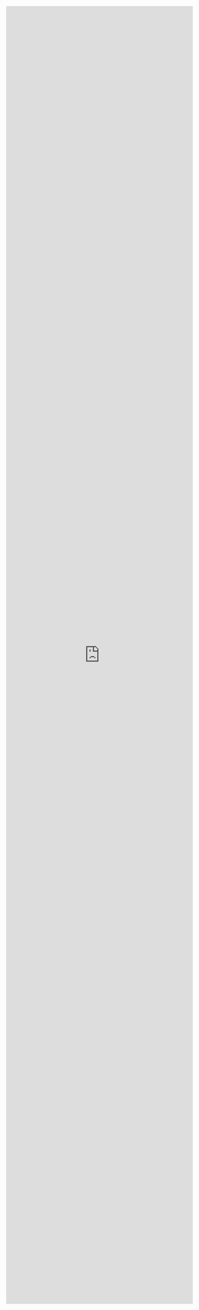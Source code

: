<iframe width="100%" height="3500" frameborder="0"
  src="https://observablehq.com/embed/1c38572f30e6c2da?cell=*&api_key=cab60b67f6375c2623f85359363f68063a6dec81"></iframe>